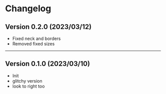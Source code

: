# Changelog

## Version 0.2.0 (2023/03/12)

- Fixed neck and borders
- Removed fixed sizes

---
## Version 0.1.0 (2023/03/10)

- Init
- glitchy version
- look to right too
